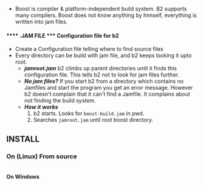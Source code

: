 
- Boost is compiler & platform-independent build system. B2 supports many compilers. Boost does not know anything by himself, everything is written into jam files.

#### **** .JAM FILE *** Configuration file for b2
- Create a Configuration file telling where to find source files
- Every directory can be build with jam file, and b2 keeps looking it upto root.
  - ***jamroot.jam*** b2 climbs up parent directories until it finds this configuration file. This tells b2 not to look for jam files further.
  - ***No jam files?*** If you start b2 from a directory which contains no Jamfiles and start the program you get an error message. However b2 doesn't complain that it can't find a Jamfile. It complains about not finding the build system.
  - ***How it works***
    1. b2 starts. Looks for `boost-build.jam` in pwd. 
    2. Searches `jamroot.jam` until root boost directory.

## INSTALL
### On (Linux) From source
```c

```

#### On Windows
```c

```
